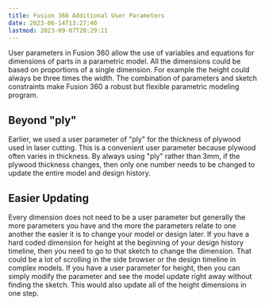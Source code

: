 ```yaml
---
title: Fusion 360 Additional User Parameters
date: 2023-06-14T13:27:40
lastmod: 2023-09-07T20:29:11
---
```


User parameters in Fusion 360 allow the use of variables and equations for dimensions of parts in a parametric model. All the dimensions could be based on proportions of a single dimension. For example the height could always be three times the width. The combination of parameters and sketch constraints make Fusion 360 a robust but flexible parametric modeling program.

## Beyond "ply"

Earlier, we used a user parameter of "ply" for the thickness of plywood used in laser cutting. This is a convenient user parameter because plywood often varies in thickness. By always using "ply" rather than 3mm, if the plywood thickness changes, then only one number needs to be changed to update the entire model and design history.

## Easier Updating

Every dimension does not need to be a user parameter but generally the more parameters you have and the more the parameters relate to one another the easier it is to change your model or design later. If you have a hard coded dimension for height at the beginning of your design history timeline, then you need to go to that sketch to change the dimension. That could be a lot of scrolling in the side browser or the design timeline in complex models. If you have a user parameter for height, then you can simply modify the parameter and see the model update right away without finding the sketch. This would also update all of the height dimensions in one step.
